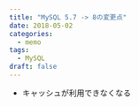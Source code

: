 ```yaml
---
title: "MySQL 5.7 -> 8の変更点"
date: 2018-05-02
categories:
  - memo
tags:
  - MySQL
draft: false
---
```


- キャッシュが利用できなくなる
